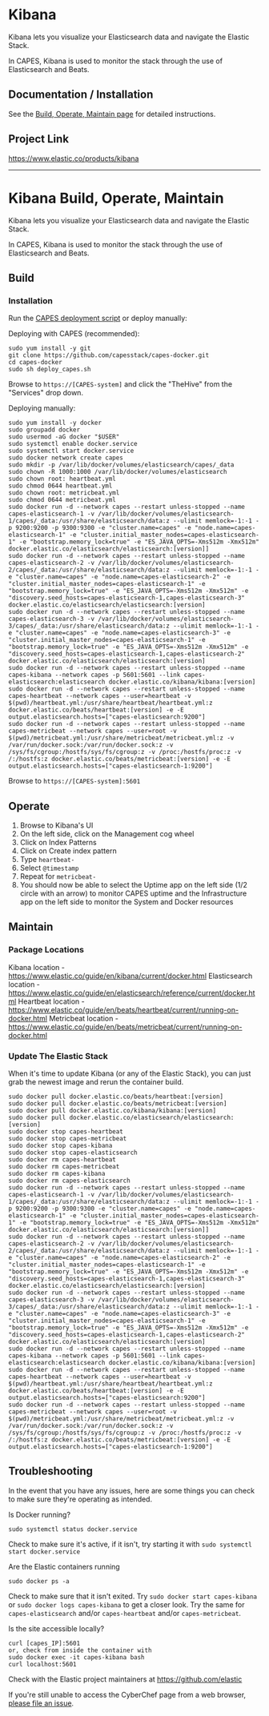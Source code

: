 # Kibana
Kibana lets you visualize your Elasticsearch data and navigate the Elastic Stack.

In CAPES, Kibana is used to monitor the stack through the use of Elasticsearch and Beats.

## Documentation / Installation
See the [Build, Operate, Maintain page](build_operate_maintain.md) for detailed instructions.  

## Project Link
https://www.elastic.co/products/kibana

---

# Kibana Build, Operate, Maintain
Kibana lets you visualize your Elasticsearch data and navigate the Elastic Stack.

In CAPES, Kibana is used to monitor the stack through the use of Elasticsearch and Beats.

## Build

### Installation
Run the [CAPES deployment script](../deploy_capes.sh) or deploy manually:

Deploying with CAPES (recommended):
```
sudo yum install -y git
git clone https://github.com/capesstack/capes-docker.git
cd capes-docker
sudo sh deploy_capes.sh
```
Browse to `https://[CAPES-system]` and click the "TheHive" from the "Services" drop down.

Deploying manually:
```
sudo yum install -y docker
sudo groupadd docker
sudo usermod -aG docker "$USER"
sudo systemctl enable docker.service
sudo systemctl start docker.service
sudo docker network create capes
sudo mkdir -p /var/lib/docker/volumes/elasticsearch/capes/_data
sudo chown -R 1000:1000 /var/lib/docker/volumes/elasticsearch
sudo chown root: heartbeat.yml
sudo chmod 0644 heartbeat.yml
sudo chown root: metricbeat.yml
sudo chmod 0644 metricbeat.yml
sudo docker run -d --network capes --restart unless-stopped --name capes-elasticsearch-1 -v /var/lib/docker/volumes/elasticsearch-1/capes/_data:/usr/share/elasticsearch/data:z --ulimit memlock=-1:-1 -p 9200:9200 -p 9300:9300 -e "cluster.name=capes" -e "node.name=capes-elasticsearch-1" -e "cluster.initial_master_nodes=capes-elasticsearch-1" -e "bootstrap.memory_lock=true" -e "ES_JAVA_OPTS=-Xms512m -Xmx512m" docker.elastic.co/elasticsearch/elasticsearch:[version]]
sudo docker run -d --network capes --restart unless-stopped --name capes-elasticsearch-2 -v /var/lib/docker/volumes/elasticsearch-2/capes/_data:/usr/share/elasticsearch/data:z --ulimit memlock=-1:-1 -e "cluster.name=capes" -e "node.name=capes-elasticsearch-2" -e "cluster.initial_master_nodes=capes-elasticsearch-1" -e "bootstrap.memory_lock=true" -e "ES_JAVA_OPTS=-Xms512m -Xmx512m" -e "discovery.seed_hosts=capes-elasticsearch-1,capes-elasticsearch-3" docker.elastic.co/elasticsearch/elasticsearch:[version]
sudo docker run -d --network capes --restart unless-stopped --name capes-elasticsearch-3 -v /var/lib/docker/volumes/elasticsearch-3/capes/_data:/usr/share/elasticsearch/data:z --ulimit memlock=-1:-1 -e "cluster.name=capes" -e "node.name=capes-elasticsearch-3" -e "cluster.initial_master_nodes=capes-elasticsearch-1" -e "bootstrap.memory_lock=true" -e "ES_JAVA_OPTS=-Xms512m -Xmx512m" -e "discovery.seed_hosts=capes-elasticsearch-1,capes-elasticsearch-2" docker.elastic.co/elasticsearch/elasticsearch:[version]
sudo docker run -d --network capes --restart unless-stopped --name capes-kibana --network capes -p 5601:5601 --link capes-elasticsearch:elasticsearch docker.elastic.co/kibana/kibana:[version]
sudo docker run -d --network capes --restart unless-stopped --name capes-heartbeat --network capes --user=heartbeat -v $(pwd)/heartbeat.yml:/usr/share/heartbeat/heartbeat.yml:z docker.elastic.co/beats/heartbeat:[version] -e -E output.elasticsearch.hosts=["capes-elasticsearch:9200"]
sudo docker run -d --network capes --restart unless-stopped --name capes-metricbeat --network capes --user=root -v $(pwd)/metricbeat.yml:/usr/share/metricbeat/metricbeat.yml:z -v /var/run/docker.sock:/var/run/docker.sock:z -v /sys/fs/cgroup:/hostfs/sys/fs/cgroup:z -v /proc:/hostfs/proc:z -v /:/hostfs:z docker.elastic.co/beats/metricbeat:[version] -e -E output.elasticsearch.hosts=["capes-elasticsearch-1:9200"]
```
Browse to `https://[CAPES-system]:5601`

## Operate
1. Browse to Kibana's UI
1. On the left side, click on the Management cog wheel
1. Click on Index Patterns
1. Click on Create index pattern
1. Type `heartbeat-`
1. Select `@timestamp`
1. Repeat for `metricbeat-`
1. You should now be able to select the Uptime app on the left side (1/2 circle with an arrow) to monitor CAPES uptime and the Infrastructure app on the left side to monitor the System and Docker resources

## Maintain

### Package Locations
Kibana location - https://www.elastic.co/guide/en/kibana/current/docker.html
Elasticsearch location - https://www.elastic.co/guide/en/elasticsearch/reference/current/docker.html
Heartbeat location - https://www.elastic.co/guide/en/beats/heartbeat/current/running-on-docker.html
Metricbeat location - https://www.elastic.co/guide/en/beats/metricbeat/current/running-on-docker.html

### Update The Elastic Stack
When it's time to update Kibana (or any of the Elastic Stack), you can just grab the newest image and rerun the container build.
```
sudo docker pull docker.elastic.co/beats/heartbeat:[version]
sudo docker pull docker.elastic.co/beats/metricbeat:[version]
sudo docker pull docker.elastic.co/kibana/kibana:[version]
sudo docker pull docker.elastic.co/elasticsearch/elasticsearch:[version]
sudo docker stop capes-heartbeat
sudo docker stop capes-metricbeat
sudo docker stop capes-kibana
sudo docker stop capes-elasticsearch
sudo docker rm capes-heartbeat
sudo docker rm capes-metricbeat
sudo docker rm capes-kibana
sudo docker rm capes-elasticsearch
sudo docker run -d --network capes --restart unless-stopped --name capes-elasticsearch-1 -v /var/lib/docker/volumes/elasticsearch-1/capes/_data:/usr/share/elasticsearch/data:z --ulimit memlock=-1:-1 -p 9200:9200 -p 9300:9300 -e "cluster.name=capes" -e "node.name=capes-elasticsearch-1" -e "cluster.initial_master_nodes=capes-elasticsearch-1" -e "bootstrap.memory_lock=true" -e "ES_JAVA_OPTS=-Xms512m -Xmx512m" docker.elastic.co/elasticsearch/elasticsearch:[version]]
sudo docker run -d --network capes --restart unless-stopped --name capes-elasticsearch-2 -v /var/lib/docker/volumes/elasticsearch-2/capes/_data:/usr/share/elasticsearch/data:z --ulimit memlock=-1:-1 -e "cluster.name=capes" -e "node.name=capes-elasticsearch-2" -e "cluster.initial_master_nodes=capes-elasticsearch-1" -e "bootstrap.memory_lock=true" -e "ES_JAVA_OPTS=-Xms512m -Xmx512m" -e "discovery.seed_hosts=capes-elasticsearch-1,capes-elasticsearch-3" docker.elastic.co/elasticsearch/elasticsearch:[version]
sudo docker run -d --network capes --restart unless-stopped --name capes-elasticsearch-3 -v /var/lib/docker/volumes/elasticsearch-3/capes/_data:/usr/share/elasticsearch/data:z --ulimit memlock=-1:-1 -e "cluster.name=capes" -e "node.name=capes-elasticsearch-3" -e "cluster.initial_master_nodes=capes-elasticsearch-1" -e "bootstrap.memory_lock=true" -e "ES_JAVA_OPTS=-Xms512m -Xmx512m" -e "discovery.seed_hosts=capes-elasticsearch-1,capes-elasticsearch-2" docker.elastic.co/elasticsearch/elasticsearch:[version]
sudo docker run -d --network capes --restart unless-stopped --name capes-kibana --network capes -p 5601:5601 --link capes-elasticsearch:elasticsearch docker.elastic.co/kibana/kibana:[version]
sudo docker run -d --network capes --restart unless-stopped --name capes-heartbeat --network capes --user=heartbeat -v $(pwd)/heartbeat.yml:/usr/share/heartbeat/heartbeat.yml:z docker.elastic.co/beats/heartbeat:[version] -e -E output.elasticsearch.hosts=["capes-elasticsearch:9200"]
sudo docker run -d --network capes --restart unless-stopped --name capes-metricbeat --network capes --user=root -v $(pwd)/metricbeat.yml:/usr/share/metricbeat/metricbeat.yml:z -v /var/run/docker.sock:/var/run/docker.sock:z -v /sys/fs/cgroup:/hostfs/sys/fs/cgroup:z -v /proc:/hostfs/proc:z -v /:/hostfs:z docker.elastic.co/beats/metricbeat:[version] -e -E output.elasticsearch.hosts=["capes-elasticsearch-1:9200"]
```

## Troubleshooting
In the event that you have any issues, here are some things you can check to make sure they're operating as intended.

Is Docker running?
```
sudo systemctl status docker.service
```
Check to make sure it's active, if it isn't, try starting it with `sudo systemctl start docker.service`

Are the Elastic containers running
```
sudo docker ps -a
```
Check to make sure that it isn't exited. Try `sudo docker start capes-kibana` or `sudo docker logs capes-kibana` to get a closer look. Try the same for `capes-elasticsearch` and/or `capes-heartbeat` and/or `capes-metricbeat`.

Is the site accessible locally?
```
curl [capes_IP]:5601
or, check from inside the container with
sudo docker exec -it capes-kibana bash
curl localhost:5601
```

Check with the Elastic project maintainers at https://github.com/elastic

If you're still unable to access the CyberChef page from a web browser, [please file an issue](https://github.com/capesstack/capes-docker/issues).
